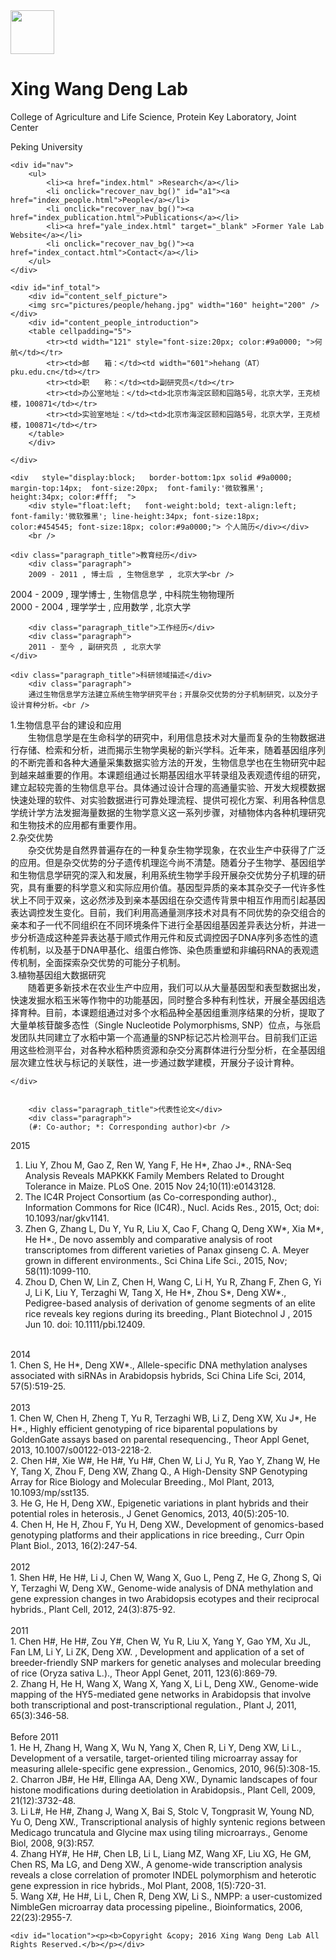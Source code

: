 <!DOCTYPE html PUBLIC "-//W3C//DTD XHTML 1.0 Transitional//EN" "http://www.w3.org/TR/xhtml1/DTD/xhtml1-transitional.dtd">
<html xmlns="http://www.w3.org/1999/xhtml">
<head>
<meta http-equiv="Content-Type" content="text/html; charset=utf-8" />
<title>Deng Lab</title>
<link rel="stylesheet" type="text/css" href="css/stye.css" />

<script type="text/javascript">
function change_nav_bg()
{
document.getElementById("a1").style.backgroundColor="#006";
}

function recover_nav_bg()
{
document.getElementById("a1").style.backgroundColor="";
}

</script>

</head>

<body onload="change_nav_bg()">
<div id="box">
	<div id="header_up"></div>
	<div id="header">
    	<div id="header_left"><img src="images/school_badge.png" width="70" height="70" /></div>
    	<div id="header_right">
        	<h1>Xing Wang Deng Lab</h1>
			<p>College of Agriculture and Life Science, Protein Key Laboratory, Joint Center</p>
        	<p>Peking University</p>
        </div>
	</div>
   
	<div id="nav">
		<ul>
			<li><a href="index.html" >Research</a></li>
			<li onclick="recover_nav_bg()" id="a1"><a href="index_people.html">People</a></li>
			<li onclick="recover_nav_bg()"><a href="index_publication.html">Publications</a></li>
			<li><a href="yale_index.html" target="_blank" >Former Yale Lab Website</a></li>
			<li onclick="recover_nav_bg()"><a href="index_contact.html">Contact</a></li>
		</ul>
	</div>
  <div id="content">
    

    <div id="inf_total">
		<div id="content_self_picture">
        <img src="pictures/people/hehang.jpg" width="160" height="200" /> </div>
     	<div id="content_people_introduction">
		<table cellpadding="5">
        	<tr><td width="121" style="font-size:20px; color:#9a0000; ">何航</td></tr>
            <tr><td>邮　　箱：</td><td width="601">hehang（AT）pku.edu.cn</td></tr>
            <tr><td>职　　称：</td><td>副研究员</td></tr>
            <tr><td>办公室地址：</td><td>北京市海淀区颐和园路5号，北京大学，王克桢楼，100871</td></tr>
            <tr><td>实验室地址：</td><td>北京市海淀区颐和园路5号，北京大学，王克桢楼，100871</td></tr>
        </table>
     	</div>
     
	</div>
	
    <div   style="display:block;   border-bottom:1px solid #9a0000;  margin-top:14px;  font-size:20px;  font-family:'微软雅黑';    height:34px; color:#fff;  ">
        <div style="float:left;   font-weight:bold; text-align:left;    font-family:'微软雅黑'; line-height:34px; font-size:18px; color:#454545; font-size:18px; color:#9a0000;"> 个人简历</div></div>
	    <br />

	<div class="paragraph_title">教育经历</div>
        <div class="paragraph">
		2009 - 2011 , 博士后 , 生物信息学 , 北京大学<br />
2004 - 2009 , 理学博士 , 生物信息学 , 中科院生物物理所<br />
2000 - 2004 , 理学学士 , 应用数学 , 北京大学</div>
         
        <div class="paragraph_title">工作经历</div>
        <div class="paragraph">
		2011 - 至今 , 副研究员 , 北京大学
	</div>

	<div class="paragraph_title">科研领域描述</div>
        <div class="paragraph">
		通过生物信息学方法建立系统生物学研究平台；开展杂交优势的分子机制研究，以及分子设计育种分析。<br />
1.生物信息平台的建设和应用<br />
　　生物信息学是在生命科学的研究中，利用信息技术对大量而复杂的生物数据进行存储、检索和分析，进而揭示生物学奥秘的新兴学科。近年来，随着基因组序列的不断完善和各种大通量采集数据实验方法的开发，生物信息学也在生物研究中起到越来越重要的作用。本课题组通过长期基因组水平转录组及表观遗传组的研究，建立起较完善的生物信息平台。具体通过设计合理的高通量实验、开发大规模数据快速处理的软件、对实验数据进行可靠处理流程、提供可视化方案、利用各种信息学统计学方法发掘海量数据的生物学意义这一系列步骤，对植物体内各种机理研究和生物技术的应用都有重要作用。<br />
2.杂交优势<br />
　　杂交优势是自然界普遍存在的一种复杂生物学现象，在农业生产中获得了广泛的应用。但是杂交优势的分子遗传机理迄今尚不清楚。随着分子生物学、基因组学和生物信息学研究的深入和发展，利用系统生物学手段开展杂交优势分子机理的研究，具有重要的科学意义和实际应用价值。基因型异质的亲本其杂交子一代许多性状上不同于双亲，这必然涉及到亲本基因组在杂交遗传背景中相互作用而引起基因表达调控发生变化。目前，我们利用高通量测序技术对具有不同优势的杂交组合的亲本和子一代不同组织在不同环境条件下进行全基因组基因差异表达分析，并进一步分析造成这种差异表达基于顺式作用元件和反式调控因子DNA序列多态性的遗传机制，以及基于DNA甲基化、组蛋白修饰、染色质重塑和非编码RNA的表观遗传机制，全面探索杂交优势的可能分子机制。<br />
3.植物基因组大数据研究<br />
　　随着更多新技术在农业生产中应用，我们可以从大量基因型和表型数据出发，快速发掘水稻玉米等作物中的功能基因，同时整合多种有利性状，开展全基因组选择育种。目前，本课题组通过对多个水稻品种全基因组重测序结果的分析，提取了大量单核苷酸多态性（Single Nucleotide Polymorphisms, SNP）位点，与张启发团队共同建立了水稻中第一个高通量的SNP标记芯片检测平台。目前我们正运用这些检测平台，对各种水稻种质资源和杂交分离群体进行分型分析，在全基因组层次建立性状与标记的关联性，进一步通过数学建模，开展分子设计育种。<br />

	</div>
   
        
        <div class="paragraph_title">代表性论文</div>
        <div class="paragraph">
		(#: Co-author; *: Corresponding author)<br />
2015<br />
1. Liu Y, Zhou M, Gao Z, Ren W, Yang F, He H*, Zhao J*., RNA-Seq Analysis Reveals MAPKKK Family Members Related to Drought Tolerance in Maize. PLoS One. 2015 Nov 24;10(11):e0143128.<br />
2. The IC4R Project Consortium (as Co-corresponding author)., Information Commons for Rice (IC4R)., Nucl. Acids Res., 2015, Oct; doi: 10.1093/nar/gkv1141.<br />
3. Zhen G, Zhang L, Du Y, Yu R, Liu X, Cao F, Chang Q, Deng XW*, Xia M*, He H*., De novo assembly and comparative analysis of root transcriptomes from different varieties of Panax ginseng C. A. Meyer grown in different environments., Sci China Life Sci., 2015, Nov; 58(11):1099-110.<br />
4. Zhou D, Chen W, Lin Z, Chen H, Wang C, Li H, Yu R, Zhang F, Zhen G, Yi J, Li K, Liu Y, Terzaghi W, Tang X, He H*, Zhou S*, Deng XW*., Pedigree-based analysis of derivation of genome segments of an elite rice reveals key regions during its breeding., Plant Biotechnol J , 2015 Jun 10. doi: 10.1111/pbi.12409.<br />
<br />
2014<br />
1. Chen S, He H*, Deng XW*., Allele-specific DNA methylation analyses associated with siRNAs in Arabidopsis hybrids, Sci China Life Sci, 2014, 57(5):519-25.<br />
<br />
2013<br />
1. Chen W, Chen H, Zheng T, Yu R, Terzaghi WB, Li Z, Deng XW, Xu J*, He H*., Highly efficient genotyping of rice biparental populations by GoldenGate assays based on parental resequencing., Theor Appl Genet, 2013, 10.1007/s00122-013-2218-2.<br />
2. Chen H#, Xie W#, He H#, Yu H#, Chen W, Li J, Yu R, Yao Y, Zhang W, He Y, Tang X, Zhou F, Deng XW, Zhang Q., A High-Density SNP Genotyping Array for Rice Biology and Molecular Breeding., Mol Plant, 2013, 10.1093/mp/sst135.<br />
3. He G, He H, Deng XW., Epigenetic variations in plant hybrids and their potential roles in heterosis., J Genet Genomics, 2013, 40(5):205-10.<br />
4. Chen H, He H, Zhou F, Yu H, Deng XW., Development of genomics-based genotyping platforms and their applications in rice breeding., Curr Opin Plant Biol., 2013, 16(2):247-54.<br />
<br />
2012<br />
1. Shen H#, He H#, Li J, Chen W, Wang X, Guo L, Peng Z, He G, Zhong S, Qi Y, Terzaghi W, Deng XW., Genome-wide analysis of DNA methylation and gene expression changes in two Arabidopsis ecotypes and their reciprocal hybrids., Plant Cell, 2012, 24(3):875-92.<br />
<br />
2011<br />
1. Chen H#, He H#, Zou Y#, Chen W, Yu R, Liu X, Yang Y, Gao YM, Xu JL, Fan LM, Li Y, Li ZK, Deng XW. , Development and application of a set of breeder-friendly SNP markers for genetic analyses and molecular breeding of rice (Oryza sativa L.)., Theor Appl Genet, 2011, 123(6):869-79.<br />
2. Zhang H, He H, Wang X, Wang X, Yang X, Li L, Deng XW., Genome-wide mapping of the HY5-mediated gene networks in Arabidopsis that involve both transcriptional and post-transcriptional regulation., Plant J, 2011, 65(3):346-58.<br />
<br />
Before 2011<br />
1. He H, Zhang H, Wang X, Wu N, Yang X, Chen R, Li Y, Deng XW, Li L., Development of a versatile, target-oriented tiling microarray assay for measuring allele-specific gene expression., Genomics, 2010, 96(5):308-15.<br />
2. Charron JB#, He H#, Ellinga AA, Deng XW., Dynamic landscapes of four histone modifications during deetiolation in Arabidopsis., Plant Cell, 2009, 21(12):3732-48.<br />
3. Li L#, He H#, Zhang J, Wang X, Bai S, Stolc V, Tongprasit W, Young ND, Yu O, Deng XW., Transcriptional analysis of highly syntenic regions between Medicago truncatula and Glycine max using tiling microarrays., Genome Biol, 2008, 9(3):R57.<br />
4. Zhang HY#, He H#, Chen LB, Li L, Liang MZ, Wang XF, Liu XG, He GM, Chen RS, Ma LG, and Deng XW., A genome-wide transcription analysis reveals a close correlation of promoter INDEL polymorphism and heterotic gene expression in rice hybrids., Mol Plant, 2008, 1(5):720-31.<br />
5. Wang X#, He H#, Li L, Chen R, Deng XW, Li S., NMPP: a user-customized NimbleGen microarray data processing pipeline., Bioinformatics, 2006, 22(23):2955-7.
	</div>

  </div>

	<div id="location"><p><b>Copyright &copy; 2016 Xing Wang Deng Lab All Rights Reserved.</b></p></div>
</div>
</body>
</html>
